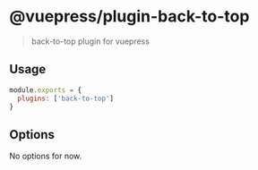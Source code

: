 # @vuepress/plugin-back-to-top

> back-to-top plugin for vuepress

## Usage

```javascript
module.exports = {
  plugins: ['back-to-top'] 
}
```

## Options

No options for now.